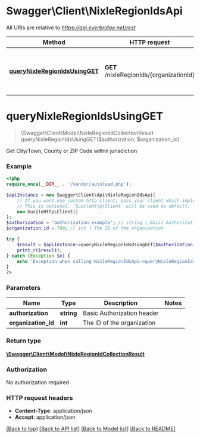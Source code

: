 # Swagger\Client\NixleRegionIdsApi

All URIs are relative to *https://api.everbridge.net/rest*

Method | HTTP request | Description
------------- | ------------- | -------------
[**queryNixleRegionIdsUsingGET**](NixleRegionIdsApi.md#queryNixleRegionIdsUsingGET) | **GET** /nixleRegionIds/{organizationId} | Get City/Town, County or ZIP Code within jurisdiction


# **queryNixleRegionIdsUsingGET**
> \Swagger\Client\Model\NixleRegionIdCollectionResult queryNixleRegionIdsUsingGET($authorization, $organization_id)

Get City/Town, County or ZIP Code within jurisdiction

### Example
```php
<?php
require_once(__DIR__ . '/vendor/autoload.php');

$apiInstance = new Swagger\Client\Api\NixleRegionIdsApi(
    // If you want use custom http client, pass your client which implements `GuzzleHttp\ClientInterface`.
    // This is optional, `GuzzleHttp\Client` will be used as default.
    new GuzzleHttp\Client()
);
$authorization = "authorization_example"; // string | Basic Authorization header
$organization_id = 789; // int | The ID of the organization

try {
    $result = $apiInstance->queryNixleRegionIdsUsingGET($authorization, $organization_id);
    print_r($result);
} catch (Exception $e) {
    echo 'Exception when calling NixleRegionIdsApi->queryNixleRegionIdsUsingGET: ', $e->getMessage(), PHP_EOL;
}
?>
```

### Parameters

Name | Type | Description  | Notes
------------- | ------------- | ------------- | -------------
 **authorization** | **string**| Basic Authorization header |
 **organization_id** | **int**| The ID of the organization |

### Return type

[**\Swagger\Client\Model\NixleRegionIdCollectionResult**](../Model/NixleRegionIdCollectionResult.md)

### Authorization

No authorization required

### HTTP request headers

 - **Content-Type**: application/json
 - **Accept**: application/json

[[Back to top]](#) [[Back to API list]](../../README.md#documentation-for-api-endpoints) [[Back to Model list]](../../README.md#documentation-for-models) [[Back to README]](../../README.md)

